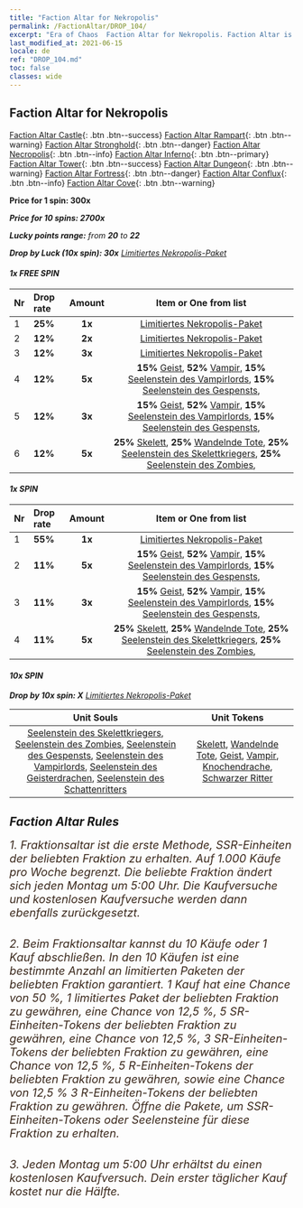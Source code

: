 ```yaml
---
title: "Faction Altar for Nekropolis"
permalink: /FactionAltar/DROP_104/
excerpt: "Era of Chaos  Faction Altar for Nekropolis. Faction Altar is the primary method for obtaining SSR units from the popular faction. Limited to 1,000 purchases each week. The popular faction changes at 05:00 every Monday. Purchase attempts and free purchase attempts will also reset then."
last_modified_at: 2021-06-15
locale: de
ref: "DROP_104.md"
toc: false
classes: wide
---
```


##  Faction Altar for **Nekropolis**

  [Faction Altar Castle](/de/FactionAltar/DROP_101/){: .btn .btn--success} [Faction Altar Rampart](/de/FactionAltar/DROP_102/){: .btn .btn--warning} [Faction Altar Stronghold](/de/FactionAltar/DROP_103/){: .btn .btn--danger} [Faction Altar Necropolis](/de/FactionAltar/DROP_104/){: .btn .btn--info} [Faction Altar Inferno](/de/FactionAltar/DROP_105/){: .btn .btn--primary} [Faction Altar Tower](/de/FactionAltar/DROP_106/){: .btn .btn--success} [Faction Altar Dungeon](/de/FactionAltar/DROP_107/){: .btn .btn--warning} [Faction Altar Fortress](/de/FactionAltar/DROP_108/){: .btn .btn--danger} [Faction Altar Conflux](/de/FactionAltar/DROP_109/){: .btn .btn--info} [Faction Altar Cove](/de/FactionAltar/DROP_112/){: .btn .btn--warning} 

  **Price for 1 spin: 300x** <i class="fas fa-gem"/>

  **Price for 10 spins: 2700x** <i class="fas fa-gem"/>

  **Lucky points range:** from **20** to **22**

  **Drop by Luck (10x spin): 30x** [Limitiertes Nekropolis-Paket](/ItemsDE/con_2138/)

####  1x FREE SPIN 

  |    Nr    |  Drop rate  |  Amount   |   Item or One from list  |
  |:---------|:------------|:---------:|:------------------------:|
  | 1 | **25%** | **1x** | [Limitiertes Nekropolis-Paket](/ItemsDE/con_2138/) |
  | 2 | **12%** | **2x** | [Limitiertes Nekropolis-Paket](/ItemsDE/con_2138/) |
  | 3 | **12%** | **3x** | [Limitiertes Nekropolis-Paket](/ItemsDE/con_2138/) |
  | 4 | **12%** | **5x** |  **15%** [Geist](/ItemsDE/unt_210/),  **52%** [Vampir](/ItemsDE/unt_211/),  **15%** [Seelenstein des Vampirlords](/ItemsDE/unt_300/),  **15%** [Seelenstein des Gespensts](/ItemsDE/unt_299/),  |
  | 5 | **12%** | **3x** |  **15%** [Geist](/ItemsDE/unt_210/),  **52%** [Vampir](/ItemsDE/unt_211/),  **15%** [Seelenstein des Vampirlords](/ItemsDE/unt_300/),  **15%** [Seelenstein des Gespensts](/ItemsDE/unt_299/),  |
  | 6 | **12%** | **5x** |  **25%** [Skelett](/ItemsDE/unt_208/),  **25%** [Wandelnde Tote](/ItemsDE/unt_209/),  **25%** [Seelenstein des Skelettkriegers](/ItemsDE/unt_297/),  **25%** [Seelenstein des Zombies](/ItemsDE/unt_298/),  |


####  1x SPIN 

  |    Nr    |  Drop rate  |  Amount   |   Item or One from list  |
  |:---------|:------------|:---------:|:------------------------:|
  | 1 | **55%** | **1x** | [Limitiertes Nekropolis-Paket](/ItemsDE/con_2138/) |
  | 2 | **11%** | **5x** |  **15%** [Geist](/ItemsDE/unt_210/),  **52%** [Vampir](/ItemsDE/unt_211/),  **15%** [Seelenstein des Vampirlords](/ItemsDE/unt_300/),  **15%** [Seelenstein des Gespensts](/ItemsDE/unt_299/),  |
  | 3 | **11%** | **3x** |  **15%** [Geist](/ItemsDE/unt_210/),  **52%** [Vampir](/ItemsDE/unt_211/),  **15%** [Seelenstein des Vampirlords](/ItemsDE/unt_300/),  **15%** [Seelenstein des Gespensts](/ItemsDE/unt_299/),  |
  | 4 | **11%** | **5x** |  **25%** [Skelett](/ItemsDE/unt_208/),  **25%** [Wandelnde Tote](/ItemsDE/unt_209/),  **25%** [Seelenstein des Skelettkriegers](/ItemsDE/unt_297/),  **25%** [Seelenstein des Zombies](/ItemsDE/unt_298/),  |


####  10x SPIN 

  **Drop by 10x spin: X** [Limitiertes Nekropolis-Paket](/ItemsDE/con_2138/)

  |    Unit Souls    |  Unit Tokens  |
  |:----------------:|:-------------:|
  | [Seelenstein des Skelettkriegers](/ItemsDE/unt_297/), [Seelenstein des Zombies](/ItemsDE/unt_298/), [Seelenstein des Gespensts](/ItemsDE/unt_299/), [Seelenstein des Vampirlords](/ItemsDE/unt_300/), [Seelenstein des Geisterdrachen](/ItemsDE/unt_303/), [Seelenstein des Schattenritters](/ItemsDE/unt_302/) | [Skelett](/ItemsDE/unt_208/), [Wandelnde Tote](/ItemsDE/unt_209/), [Geist](/ItemsDE/unt_210/), [Vampir](/ItemsDE/unt_211/), [Knochendrache](/ItemsDE/unt_214/), [Schwarzer Ritter](/ItemsDE/unt_213/) |



## Faction Altar Rules

  <span style="color: #3c2a1e;font-size:20px">1. Fraktionsaltar ist die erste Methode, SSR-Einheiten der beliebten Fraktion zu erhalten. Auf 1.000 Käufe pro Woche begrenzt. Die beliebte Fraktion ändert sich jeden Montag um 5:00 Uhr. Die Kaufversuche und kostenlosen Kaufversuche werden dann ebenfalls zurückgesetzt.</span><br/>

<br/>  <span style="color: #3c2a1e;font-size:20px">2. Beim Fraktionsaltar kannst du 10 Käufe oder 1 Kauf abschließen. In den 10 Käufen ist eine bestimmte Anzahl an limitierten Paketen der beliebten Fraktion garantiert. 1 Kauf hat eine Chance von 50 %, 1 limitiertes Paket der beliebten Fraktion zu gewähren, eine Chance von 12,5 %, 5 SR-Einheiten-Tokens der beliebten Fraktion zu gewähren, eine Chance von 12,5 %, 3 SR-Einheiten-Tokens der beliebten Fraktion zu gewähren, eine Chance von 12,5 %, 5 R-Einheiten-Tokens der beliebten Fraktion zu gewähren, sowie eine Chance von 12,5 % 3 R-Einheiten-Tokens der beliebten Fraktion zu gewähren. Öffne die Pakete, um SSR-Einheiten-Tokens oder Seelensteine für diese Fraktion zu erhalten.</span>

<br/>  <span style="color: #3c2a1e;font-size:20px">3. Jeden Montag um 5:00 Uhr erhältst du einen kostenlosen Kaufversuch. Dein erster täglicher Kauf kostet nur die Hälfte.</span><br/>

<br/>